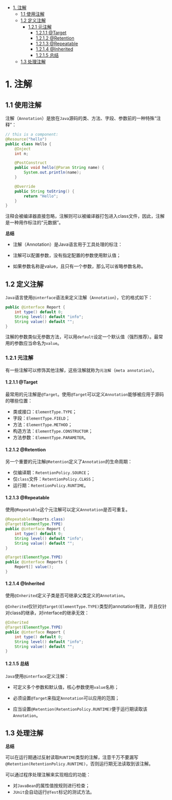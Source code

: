 <!-- START doctoc generated TOC please keep comment here to allow auto update -->
<!-- DON'T EDIT THIS SECTION, INSTEAD RE-RUN doctoc TO UPDATE -->


- [1. 注解](#1-%E6%B3%A8%E8%A7%A3)
  - [1.1 使用注解](#11-%E4%BD%BF%E7%94%A8%E6%B3%A8%E8%A7%A3)
  - [1.2 定义注解](#12-%E5%AE%9A%E4%B9%89%E6%B3%A8%E8%A7%A3)
    - [1.2.1 元注解](#121-%E5%85%83%E6%B3%A8%E8%A7%A3)
      - [1.2.1.1 @Target](#1211-target)
      - [1.2.1.2 @Retention](#1212-retention)
      - [1.2.1.3 @Repeatable](#1213-repeatable)
      - [1.2.1.4 @Inherited](#1214-inherited)
      - [1.2.1.5 总结](#1215-%E6%80%BB%E7%BB%93)
  - [1.3 处理注解](#13-%E5%A4%84%E7%90%86%E6%B3%A8%E8%A7%A3)

<!-- END doctoc generated TOC please keep comment here to allow auto update -->

# 1. 注解
## 1.1 使用注解
注解（`Annotation`）是放在`Java`源码的类、方法、字段、参数前的一种特殊“注释”：
```java
// this is a component:
@Resource("hello")
public class Hello {
    @Inject
    int n;

    @PostConstruct
    public void hello(@Param String name) {
        System.out.println(name);
    }

    @Override
    public String toString() {
        return "Hello";
    }
}
```

注释会被编译器直接忽略，注解则可以被编译器打包进入class文件，因此，注解是一种用作标注的“元数据”。

**总结**

- 注解（Annotation）是Java语言用于工具处理的标注：

- 注解可以配置参数，没有指定配置的参数使用默认值；

- 如果参数名称是value，且只有一个参数，那么可以省略参数名称。

## 1.2 定义注解

`Java`语言使用`@interface`语法来定义注解（`Annotation`），它的格式如下：

```java
public @interface Report {
    int type() default 0;
    String level() default "info";
    String value() default "";
}
```

注解的参数类似无参数方法，可以用`default`设定一个默认值（强烈推荐）。最常用的参数应当命名为`value`。

### 1.2.1 元注解
有一些注解可以修饰其他注解，这些注解就称为`元注解`（`meta annotation`）。

#### 1.2.1.1 @Target

最常用的元注解是`@Target`。使用`@Target`可以定义`Annotation`能够被应用于源码的哪些位置：

- 类或接口：`ElementType.TYPE`；
- 字段：`ElementType.FIELD`；
- 方法：`ElementType.METHOD`；
- 构造方法：`ElementType.CONSTRUCTOR`；
- 方法参数：`ElementType.PARAMETER`。

#### 1.2.1.2 @Retention

另一个重要的元注解`@Retention`定义了`Annotation`的生命周期：

- 仅编译期：`RetentionPolicy.SOURCE`；
- 仅`class`文件：`RetentionPolicy.CLASS`；
- 运行期：`RetentionPolicy.RUNTIME`。
 
#### 1.2.1.3 @Repeatable
使用`@Repeatable`这个元注解可以定义`Annotation`是否可重复。
```java
@Repeatable(Reports.class)
@Target(ElementType.TYPE)
public @interface Report {
    int type() default 0;
    String level() default "info";
    String value() default "";
}

@Target(ElementType.TYPE)
public @interface Reports {
    Report[] value();
}
```

#### 1.2.1.4 @Inherited
使用`@Inherited`定义子类是否可继承父类定义的`Annotation`。

`@Inherited`仅针对`@Target(ElementType.TYPE)`类型的annotation有效，并且仅针对class的继承，对interface的继承无效：

```java
@Inherited
@Target(ElementType.TYPE)
public @interface Report {
    int type() default 0;
    String level() default "info";
    String value() default "";
}
```

#### 1.2.1.5 总结

`Java`使用`@interface`定义注解：

- 可定义多个参数和默认值，核心参数使用`value`名称；

- 必须设置`@Target`来指定`Annotation`可以应用的范围；

- 应当设置`@Retention(RetentionPolicy.RUNTIME)`便于运行期读取该`Annotation`。

## 1.3 处理注解

**总结**

可以在运行期通过反射读取`RUNTIME`类型的注解，注意千万不要漏写`@Retention(RetentionPolicy.RUNTIME)`，否则运行期无法读取到该注解。

可以通过程序处理注解来实现相应的功能：

- 对`JavaBean`的属性值按规则进行检查；
- `JUnit`会自动运行`@Test`标记的测试方法。
